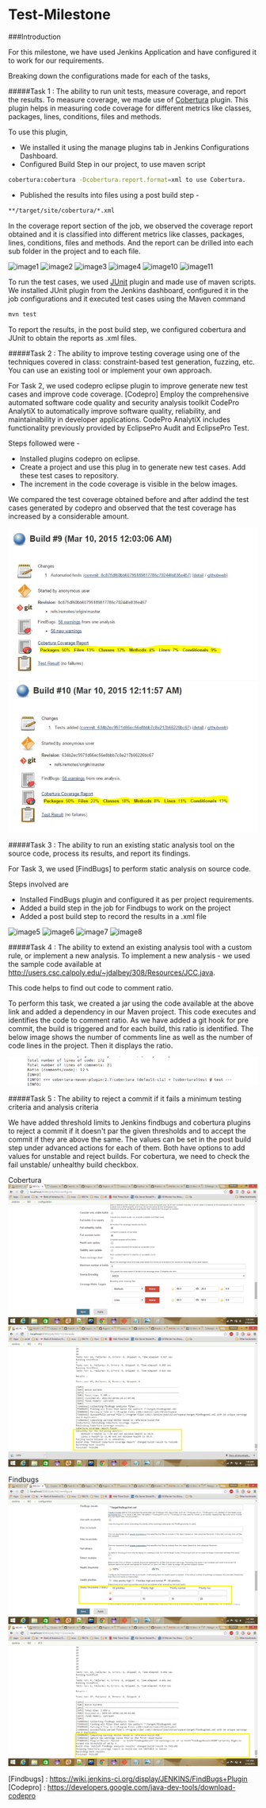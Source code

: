 # Test-Milestone

###Introduction

For this milestone, we have used Jenkins Application and have configured it to work for our requirements.

Breaking down the configurations made for each of the tasks,

#####Task 1 : The ability to run unit tests, measure coverage, and report the results.
To measure coverage, we made use of [Cobertura] plugin. This plugin helps in measuring code coverage for different metrics like classes, packages, lines, conditions, files and methods. 

To use this plugin, 
- We installed it using the manage plugins tab in Jenkins Configurations Dashboard. 
- Configured Build Step in our project, to use maven script

```sh
cobertura:cobertura -Dcobertura.report.format=xml to use Cobertura.
```

- Published the results into files using a post build step - 
```sh
**/target/site/cobertura/*.xml
```

In the coverage report section of the job, we observed the coverage report obtained and it is classified into different metrics like classes, packages, lines, conditions, files and methods. And the report can be drilled into each sub folder in the project and to each file.

![image1](/screenshots/SS1.jpg)
![image2](/screenshots/SS2.jpg)
![image3](/screenshots/SS3.jpg)
![image4](/screenshots/SS4.jpg)
![image10](/screenshots/SS10.jpg)
![image11](/screenshots/SS11.jpg)

To run the test cases, we used [JUnit] plugin and made use of maven scripts. We installed JUnit plugin from the Jenkins dashboard, configured it in the job configurations and it executed test cases using the Maven command
```sh
mvn test
```


To report the results, in the post build step, we configured cobertura and JUnit to obtain the reports as .xml files.

#####Task 2 : The ability to improve testing coverage using one of the techniques covered in class: constraint-based test generation, fuzzing, etc. You can use an existing tool or implement your own approach.

For Task 2, we used codepro eclipse plugin to improve generate new test cases and improve code coverage. [Codepro]
Employ the comprehensive automated software code quality and security analysis toolkit CodePro AnalytiX to automatically improve software quality, reliability, and maintainability in developer applications. CodePro AnalytiX includes functionality previously provided by EclipsePro Audit and EclipsePro Test.

Steps followed were - 
- Installed plugins codepro on eclipse.
- Create a project and use this plug in to generate new test cases. Add these test cases to repository.
- The increment in the code coverage is visible in the below images.


We compared the test coverage obtained before and after addind the test cases generated by codepro and observed that the test coverage has increased by a considerable amount.

![image91](/screenshots/cov1.JPG)
![image92](/screenshots/cov2.JPG)


#####Task 3 : The ability to run an existing static analysis tool on the source code, process its results, and report its findings.

For Task 3, we used [FindBugs] to perform static analysis on source code.

Steps involved are
- Installed FindBugs plugin and configured it as per project requirements.
- Added a build step in the job for Findbugs to work on the project
- Added a post build step to record the results in a .xml file

![image5](/screenshots/SS5.jpg)
![image6](/screenshots/SS6.jpg)
![image7](/screenshots/SS7.jpg)
![image8](/screenshots/SS8.jpg)

#####Task 4 : The ability to extend an existing analysis tool with a custom rule, or implement a new analysis.
To implement a new analysis - we used the sample code available at http://users.csc.calpoly.edu/~jdalbey/308/Resources/JCC.java.

This code helps to find out code to comment ratio.

To perform this task, we created a jar using the code available at the above link and added a dependency in our Maven project.
This code executes and identifies the code to comment ratio. As we have added a git hook for pre commit, the build is triggered and for each build, this ratio is identified.
The below image shows the number of comments line as well as the number of code lines in the project. Then it displays the ratio.

![image93](/screenshots/task4.jpg)


#####Task 5 : The ability to reject a commit if it fails a minimum testing criteria and analysis criteria

We have added threshold limits to Jenkins findbugs and cobertura plugins to reject a commit if it doesn't par the given thresholds and to accept the commit if they are above the same.
The values can be set in the post build step under advanced actions for each of them. Both have options to add values for unstable and reject builds.
For cobertura, we need to check the fail unstable/ unhealthy build checkbox.

Cobertura
![image12](/screenshots/task5-1.jpg)
![image13](/screenshots/task5-2.jpg)

Findbugs
![image14](/screenshots/task5-3.jpg)
![image14](/screenshots/task5-4.jpg)

[Cobertura]: https://wiki.jenkins-ci.org/display/JENKINS/Cobertura+Plugin
[JUnit]: https://wiki.jenkins-ci.org/display/JENKINS/JUnit+Plugin
[Findbugs] : https://wiki.jenkins-ci.org/display/JENKINS/FindBugs+Plugin
[Codepro] : https://developers.google.com/java-dev-tools/download-codepro
